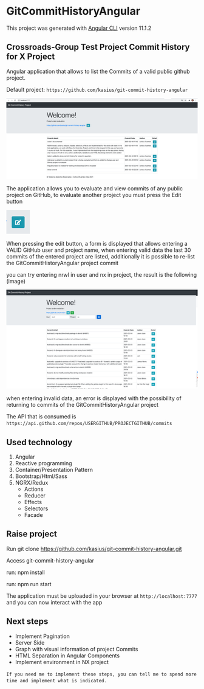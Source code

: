 # GitCommitHistoryAngular

This project was generated with [Angular CLI](https://github.com/angular/angular-cli) version 11.1.2

## Crossroads-Group Test Project Commit History for X Project

Angular application that allows to list the Commits of a valid public github project.

Default project: `https://github.com/kasius/git-commit-history-angular`

![Alt text](src/assets/img/project_1.png?raw=true "Title")


The application allows you to evaluate and view commits of any public project on GitHub, to evaluate another project you must press the Edit button

![Alt text](src/assets/img/projecto_2.png?raw=true "Title")


When pressing the edit button, a form is displayed that allows entering a VALID GitHub user and project name, when entering valid data the last 30 commits of the entered project are listed, additionally it is possible to re-list the GitCommitHistoryAngular project commit

you can try entering nrwl in user and nx in project, the result is the following (image)

![Alt text](src/assets/img/project_3.png?raw=true "Title")

when entering invalid data, an error is displayed with the possibility of returning to commits of the GitCommitHistoryAngular project

The API that is consumed is `https://api.github.com/repos/USERGITHUB/PROJECTGITHUB/commits`

## Used technology

1. Angular
2. Reactive programming
3. Container/Presentation Pattern
4. Bootstrap/Html/Sass
5. NGRX/Redux
    - Actions
    - Reducer
    - Effects
    - Selectors
    - Facade

## Raise project

Run git clone https://github.com/kasius/git-commit-history-angular.git

Access git-commit-history-angular

run: npm install

run: npm run start

The application must be uploaded in your browser at `http://localhost:7777` and you can now interact with the app

## Next steps
- Implement Pagination
- Server Side
- Graph with visual information of project Commits
- HTML Separation in Angular Components
- Implement environment in NX project

 `If you need me to implement these steps, you can tell me to spend more time and implement what is indicated.`